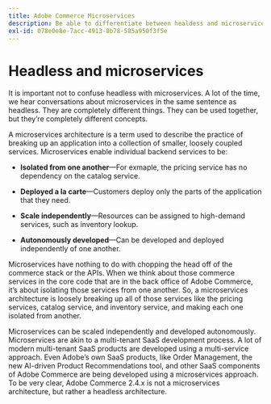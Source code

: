 ```yaml
---
title: Adobe Commerce Microservices
description: Be able to differentiate between healdess and microservices as it pertains to Adobe Commerce.
exl-id: 078e0e8e-7acc-4913-8b78-585a950f3f5e
---
```

# Headless and microservices

It is important not to confuse headless with microservices. A lot of the time, we hear conversations about microservices in the same sentence as headless. They are completely different things. They can be used together, but they’re completely different concepts.

A microservices architecture is a term used to describe the practice of breaking up an application into a collection of smaller, loosely coupled services. Microservices enable individual backend services to be:

- **Isolated from one another**—For exmaple, the pricing service has no dependency on the catalog service.

- **Deployed a la carte**—Customers deploy only the parts of the application that they need.

- **Scale independently**—Resources can be assigned to high-demand services, such as inventory lookup.

- **Autonomously developed**—Can be developed and deployed independently of one another.

Microservices have nothing to do with chopping the head off of the commerce stack or the APIs. When we think about those commerce services in the core code that are in the back office of Adobe Commerce, it’s about isolating those services from one another. So, a microservices architecture is loosely breaking up all of those services like the pricing services, catalog service, and inventory service, and making each one isolated from another.

Microservices can be scaled independently and developed autonomously. Microservices are akin to a multi-tenant SaaS development process. A lot of modern multi-tenant SaaS products are developed using a multi-service approach. Even Adobe’s own SaaS products, like Order Management, the new AI-driven Product Recommendations tool, and other SaaS components of Adobe Commerce are being developed using a microservices approach. To be very clear, Adobe Commerce 2.4.x is not a microservices architecture, but rather a headless architecture.
